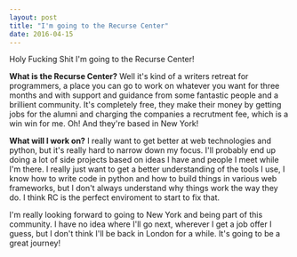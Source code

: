 ```yaml
---
layout: post
title: "I'm going to the Recurse Center"
date: 2016-04-15
---
```


Holy Fucking Shit I'm going to the Recurse Center!
  
**What is the Recurse Center?** Well it's kind of a writers retreat for programmers, a place you can go to work on whatever you want for three months and with support and guidance from some fantastic people and a brillient community. It's completely free, they make their money by getting jobs for the alumni and charging the companies a recrutment fee, which is a win win for me. Oh! And they're based in New York!
  
**What will I work on?** I really want to get better at web technologies and python, but it's really hard to narrow down my focus. I'll probably end up doing a lot of side projects based on ideas I have and people I meet while I'm there. I really just want to get a better understanding of the tools I use, I know how to write code in python and how to build things in various web frameworks, but I don't always understand why things work the way they do. I think RC is the perfect enviroment to start to fix that.

I'm really looking forward to going to New York and being part of this community. I have no idea where I'll go next, wherever I get a job offer I guess, but I don't think I'll be back in London for a while.
It's going to be a great journey!
  